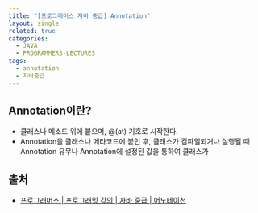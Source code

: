 ```yaml
---
title: "[프로그래머스 자바 중급] Annotation"
layout: single
related: true
categories:
  - JAVA
  - PROGRAMMERS-LECTURES
tags:
  - annotation
  - 자바중급
---
```


## Annotation이란?
- 클래스나 메소드 위에 붙으며, @(at) 기호로 시작한다.
- Annotation을 클래스나 메타코드에 붙인 후, 클래스가 컴파일되거나 실행될 때 Annotation 유무나 Annotation에 설정된 값을 통하여 클래스가 


## 출처
- [프로그래머스 \| 프로그래밍 강의 \| 자바 중급 \| 어노테이션](https://programmers.co.kr/learn/courses/9/lessons/269)
